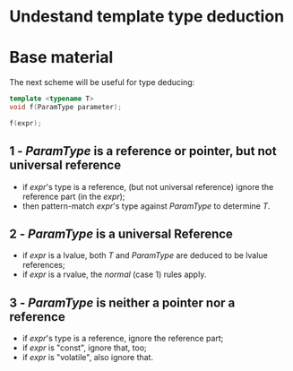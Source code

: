 # Undestand template type deduction

Base material
=============

The next scheme will be useful for type deducing:

```cpp
template <typename T>
void f(ParamType parameter);

f(expr);
```


1 - *ParamType* is a reference or pointer, but not universal reference
----------------------------------------------------------------------
- if *expr*'s type is a reference, (but not universal reference) 
  ignore the reference part (in the *expr*);
- then pattern-match *expr*'s type against *ParamType*
  to determine *T*.


2 - *ParamType* is a universal Reference
----------------------------------------
- if *expr* is a lvalue, both *T* and *ParamType* are deduced
  to be lvalue references;
- if *expr* is a rvalue, the *normal* (case 1) rules apply.


3 - *ParamType* is neither a pointer nor a reference
----------------------------------------------------
- if *expr*'s type is a reference, ignore the reference part;
- if *expr* is "const", ignore that, too;
- if *expr* is "volatile", also ignore that.

